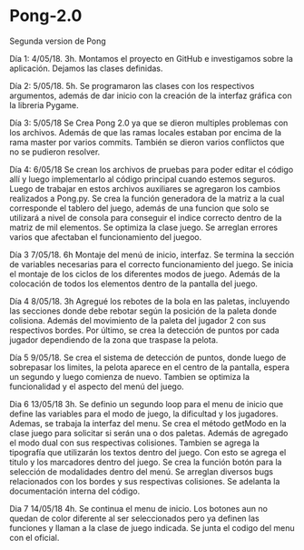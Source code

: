 # Pong-2.0
Segunda version de Pong

Día 1: 4/05/18. 3h.
Montamos el proyecto en GitHub  e investigamos sobre la aplicación. Dejamos las clases definidas.

Día 2: 5/05/18. 5h.
Se programaron las clases con los respectivos argumentos, además de dar inicio con la creación de la interfaz gráfica con la libreria Pygame.

Día 3: 5/05/18 Se Crea Pong 2.0 ya que se dieron multiples problemas con los archivos. Además de que las ramas locales estaban por encima de la rama master por varios commits. También se dieron varios conflictos que no se pudieron resolver.

Día 4: 6/05/18 Se crean los archivos de pruebas para poder editar el código allí y luego implementarlo al código principal cuando estemos seguros. Luego de trabajar en estos archivos auxiliares se agregaron los cambios realizados a Pong.py. Se crea la función generadora de la matriz a la cual corresponde el tablero del juego, además de una funcion que solo se utilizará a nivel de consola para conseguir el indice correcto dentro de la matriz de mil elementos. Se optimiza la clase juego. Se arreglan errores varios que afectaban el funcionamiento del juegoo. 

Día 3 7/05/18. 6h
Montaje del menú de inicio, interfaz. Se termina la sección de variables necesarias para el correcto funcionamiento del juego. Se inicia el montaje de los ciclos de los diferentes modos de juego. Además de la colocación de todos los elementos dentro de la pantalla del juego. 

Día 4 8/05/18. 3h
Agregué los rebotes de la bola en las paletas, incluyendo las secciones donde debe rebotar según la posición de la paleta donde colisiona. Además del movimiento de la paleta del jugador 2 con sus respectivos bordes. Por último, se crea la detección de puntos por cada jugador dependiendo de la zona que traspase la pelota.

Día 5 9/05/18.
Se crea el sistema de detección de puntos, donde luego de sobrepasar los limites, la pelota aparece en el centro de la pantalla, espera un segundo y luego comienza de nuevo. Tambien se optimiza la funcionalidad y el aspecto del menú del juego. 

Dia 6 13/05/18 3h.
Se definio un segundo loop para el menu de inicio que define las variables para el modo de juego, la dificultad y los jugadores. Ademas, se trabaja la interfaz del menu. Se crea el método getModo en la clase juego para solicitar si serán una o dos paletas. Además de agregado el modo dual con sus respectivas colisiones. Tambien se agrega la tipografía que utilizarán los textos dentro del juego. Con esto se agrega el titulo y los marcadores dentro del juego. Se crea la función botón para la selección de modalidades dentro del menú. Se arreglan diversos bugs relacionados con los bordes y sus respectivas colisiones. Se adelanta la documentación interna del código. 

Dia 7 14/05/18 4h.
Se continua el menu de inicio. Los botones aun no quedan de color diferente al ser seleccionados pero ya definen las funciones y llaman a la clase de juego indicada. Se junta el codigo del menu con el oficial.
